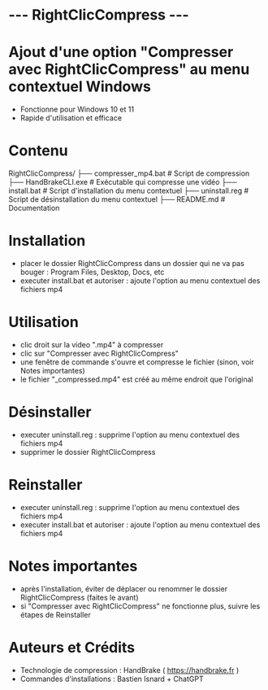 # --- RightClicCompress ---

# Ajout d'une option "Compresser avec RightClicCompress" au menu contextuel Windows

- Fonctionne pour Windows 10 et 11
- Rapide d'utilisation et efficace

# Contenu

RightClicCompress/
├── compresser_mp4.bat        # Script de compression
├── HandBrakeCLI.exe          # Exécutable qui compresse une vidéo
├── install.bat               # Script d'installation du menu contextuel
├── uninstall.reg             # Script de désinstallation du menu contextuel
├── README.md                 # Documentation


# Installation

- placer le dossier RightClicCompress dans un dossier qui ne va pas bouger : Program Files, Desktop, Docs, etc
- executer install.bat et autoriser : ajoute l'option au menu contextuel des fichiers mp4

# Utilisation

- clic droit sur la video "<nomcible>.mp4" à compresser
- clic sur "Compresser avec RightClicCompress"
- une fenêtre de commande s'ouvre et compresse le fichier (sinon, voir Notes importantes)
- le fichier "<nomcible>_compressed.mp4" est créé au même endroit que l'original

# Désinstaller

- executer uninstall.reg : supprime l'option au menu contextuel des fichiers mp4
- supprimer le dossier RightClicCompress

# Reinstaller

- executer uninstall.reg : supprime l'option au menu contextuel des fichiers mp4
- executer install.bat et autoriser : ajoute l'option au menu contextuel des fichiers mp4

# Notes importantes

- après l'installation, éviter de déplacer ou renommer le dossier RightClicCompress (faites le avant)
- si "Compresser avec RightClicCompress" ne fonctionne plus, suivre les étapes de Reinstaller

# Auteurs et Crédits

- Technologie de compression : HandBrake ( https://handbrake.fr )
- Commandes d'installations : Bastien Isnard + ChatGPT

